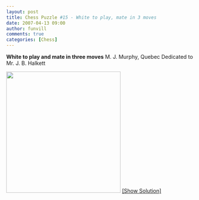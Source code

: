 ```yaml
---
layout: post
title: Chess Puzzle #15 - White to play, mate in 3 moves
date: 2007-04-13 09:00
author: funvill
comments: true
categories: [Chess]
---
```

<strong>White to play and mate in three moves</strong>
M. J. Murphy, Quebec Dedicated to Mr. J. B. Halkett

<a href="http://www.abluestar.com/blog/?p=175">
<img src="http://www.abluestar.com/scripts/chess_image.php?ff=4K3/8/2p1k1p1/2P1N1P1/3PRP2/2P3P1/4N3/8" height="323" width="305" /></a>
<!--more--><a href="javascript:ReverseContentDisplay('chess_solution')">[Show Solution]</a>
<p id="chess_solution" style="clear: both; padding: 5px; display: none">1. Re3 Kf5 2. d5 or Kd5 2. f5</p>
